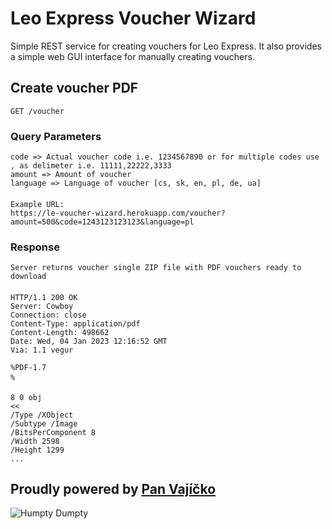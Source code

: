 # Leo Express Voucher Wizard

Simple REST service for creating vouchers for Leo Express. It also provides a simple web GUI interface for manually creating vouchers.

## Create voucher PDF
`GET /voucher`

### Query Parameters
    code => Actual voucher code i.e. 1234567890 or for multiple codes use , as delimeter i.e. 11111,22222,3333
    amount => Amount of voucher
    language => Language of voucher [cs, sk, en, pl, de, ua]
####
    Example URL:
    https://le-voucher-wizard.herokuapp.com/voucher?amount=500&code=1243123123123&language=pl

### Response
    Server returns voucher single ZIP file with PDF vouchers ready to download
####
    HTTP/1.1 200 OK
    Server: Cowboy
    Connection: close
    Content-Type: application/pdf
    Content-Length: 498662
    Date: Wed, 04 Jan 2023 12:16:52 GMT
    Via: 1.1 vegur
    
    %PDF-1.7
    %
    
    8 0 obj
    <<
    /Type /XObject
    /Subtype /Image
    /BitsPerComponent 8
    /Width 2598
    /Height 1299
    ...

## Proudly powered by [Pan Vajíčko](https://en.wikipedia.org/wiki/Humpty_Dumpty)
![Humpty Dumpty](https://static.wikia.nocookie.net/shrek/images/5/56/Humpty_Dumpty.png)
